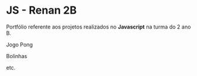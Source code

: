 # JS - Renan 2B
Portfólio referente aos projetos realizados no **Javascript** na turma do 2 ano B.

Jogo Pong

Bolinhas

etc.
